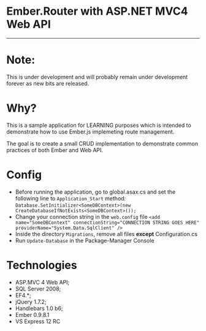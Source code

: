 Ember.Router with ASP.NET MVC4 Web API
======================================
--------------------------------------

Note: 
====
This is under development and will probably remain under development forever as new bits are released.


Why?
=====
This is a sample application for LEARNING purposes which is intended to demonstrate 
how to use Ember.js implemeting route management.

The goal is to create a small CRUD implementation to demonstrate common practices of both Ember and Web API.

Config
======
 - Before running the application, go to global.asax.cs and set the following line to `Application_Start` method:
   `Database.SetInitializer<SomeDBContext>(new CreateDatabaseIfNotExists<SomeDBContext>());`
 - Change your connection string in the `web.config` file
    `<add name="SomeDBContext" connectionString="CONNECTION STRING GOES HERE" providerName="System.Data.SqlClient" />`
 - Inside the directory `Migrations`, remove all files **except** Configuration.cs
 - Run `Update-Database` in the Package-Manager Console


Technologies
============
- ASP.MVC 4 Web API;
- SQL Server 2008;
- EF4.*;
- jQuery 1.7.2;
- Handlebars 1.0 b6;
- Ember 0.9.8.1
- VS Express 12 RC
